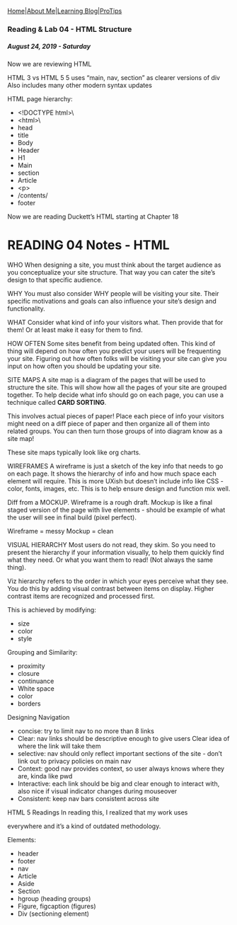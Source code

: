 
[Home](/)|[About Me](aboutme)|[Learning Blog](learningblog)|[ProTips](tips.a)

### Reading & Lab 04 - HTML Structure
##### August 24, 2019 - Saturday

Now we are reviewing HTML

HTML 3 vs HTML 5
5 uses “main, nav, section” as clearer versions of div
Also includes many other modern syntax updates

HTML page hierarchy:
- \<!DOCTYPE html>\
- \<html>\
- head
- title
- Body
- Header
- H1
- Main
- section
- Article
- \<p\>
- /contents/
- footer

Now we are reading Duckett’s HTML starting at Chapter 18

# READING 04 Notes - HTML

WHO
When designing a site, you must think about the target audience as you conceptualize your site structure. That way you can cater the site’s design to that specific audience. 

WHY
You must also consider WHY people will be visiting your site. Their specific motivations and goals can also influence your site’s design and functionality.

WHAT
Consider what kind of info your visitors what. Then provide that for them! Or at least make it easy for them to find. 

HOW OFTEN
Some sites benefit from being updated often. This kind of thing will depend on how often you predict your users will be frequenting your site. Figuring out how often folks will be visiting your site can give you input on how often you should be updating your site. 

SITE MAPS
A site map is a diagram of the pages that will be used to structure the site. This will show how all the pages of your site are grouped together. To help decide what info should go on each page, you can use a technique called **CARD SORTING**.

This involves actual pieces of paper! Place each piece of info your visitors might need on a diff piece of paper and then organize all of them into related groups. You can then turn those groups of into diagram know as a site map!

These site maps typically look like org charts. 

WIREFRAMES
A wireframe is just a sketch of the key info that needs to go on each page. It shows the hierarchy of info and how much space each element will require. This is more UXish but doesn’t include info like CSS - color, fonts, images, etc. This is to help ensure design and function mix well. 

Diff from a MOCKUP. Wireframe is a rough draft. Mockup is like a final staged version of the page with live elements - should be example of what the user will see in final build (pixel perfect). 

Wireframe = messy
Mockup = clean

VISUAL HIERARCHY
Most users do not read, they skim. So you need to present the hierarchy if your information visually, to help them quickly find what they need. Or what you want them to read! (Not always the same thing). 

Viz hierarchy refers to the order in which your eyes perceive what they see. You do this by adding visual contrast between items on display. Higher contrast items are recognized and processed first. 

This is achieved by modifying:
- size
- color
- style

Grouping and Similarity:
- proximity
- closure
- continuance
- White space
- color
- borders

Designing Navigation
- concise: try to limit nav to no more than 8 links
- Clear: nav links should be descriptive enough to give users Clear idea of where the link will take them
- selective: nav should only reflect important sections of the site - don’t link out to privacy policies on main nav
- Context: good nav provides context, so user always knows where they are, kinda like pwd
- Interactive: each link should be big and clear enough to interact with, also nice if visual indicator changes during mouseover
- Consistent: keep nav bars consistent across site

HTML 5 Readings
In reading this, I realized that my work uses <div> everywhere and it’s a kind of outdated methodology. 

Elements:
- header
- footer
- nav
- Article
- Aside
- Section
- hgroup (heading groups)
- Figure, figcaption (figures)
- Div (sectioning element)

